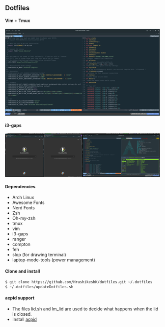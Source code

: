 ## Dotfiles

#### Vim + Tmux

![img01](img01.png)

#### i3-gaps

![img03](img03.png)

#### Dependencies
* Arch Linux
* Awesome Fonts
* Nerd Fonts
* Zsh
* Oh-my-zsh
* tmux
* vim
* i3-gaps
* ranger
* compton
* feh
* slop (for drawing terminal)
* laptop-mode-tools (power management)

#### Clone and install

```
$ git clone https://github.com/HrushikeshK/dotfiles.git ~/.dotfiles
$ ~/.dotfiles/updateDotfiles.sh
```

#### acpid support
* The files lid.sh and lm_lid are used to decide what happens when the lid is closed.
* Install [acpid](https://wiki.archlinux.org/index.php/acpid)
